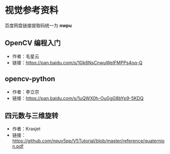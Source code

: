 # 视觉参考资料

百度网盘链接提取码统一为 **nwpu**

## OpenCV 编程入门

+ 作者：毛星云
+ 链接：https://pan.baidu.com/s/1Gk6NsCnwuWeIFMPPs4oq-Q



## opencv-python

+ 作者：李立宗
+ 链接：https://pan.baidu.com/s/1uQWX0h-OuGgG8bYp9-5KDQ



## 四元数与三维旋转

+ 作者：Krasjet
+ 链接：https://github.com/npuv5pp/V5Tutorial/blob/master/reference/quaternion.pdf

